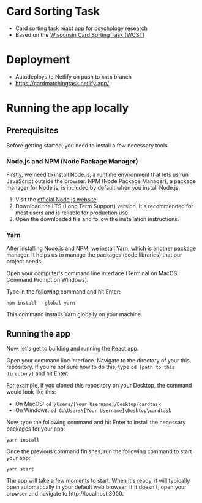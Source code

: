 # Card Sorting Task

* Card sorting task react app for psychology research
* Based on the [Wisconsin Card Sorting Task (WCST)](https://en.wikipedia.org/wiki/Wisconsin_Card_Sorting_Test)

# Deployment

* Autodeploys to Netlify on push to `main` branch
* https://cardmatchingtask.netlify.app/

# Running the app locally

## Prerequisites
Before getting started, you need to install a few necessary tools.

### Node.js and NPM (Node Package Manager)

Firstly, we need to install Node.js, a runtime environment that lets us run JavaScript outside the browser. NPM (Node Package Manager), a package manager for Node.js, is included by default when you install Node.js.

1. Visit the [official Node.js website](https://nodejs.org/en/).
2. Download the LTS (Long Term Support) version. It's recommended for most users and is reliable for production use.
3. Open the downloaded file and follow the installation instructions.

### Yarn

After installing Node.js and NPM, we install Yarn, which is another package manager. It helps us to manage the packages (code libraries) that our project needs.

Open your computer's command line interface (Terminal on MacOS, Command Prompt on Windows).

Type in the following command and hit Enter:

```shell
npm install --global yarn
```
This command installs Yarn globally on your machine.

## Running the app
Now, let's get to building and running the React app.

Open your command line interface.
Navigate to the directory of your this repository. If you're not sure how to do this, type `cd [path to this directory]` and hit Enter. 

For example, if you cloned this repository on your Desktop, the command would look like this:

* On MacOS: `cd /Users/[Your Username]/Desktop/cardtask`
* On Windows: `cd C:\Users\[Your Username]\Desktop\cardtask`

Now, type the following command and hit Enter to install the necessary packages for your app:
```shell
yarn install
```

Once the previous command finishes, run the following command to start your app:
```shell
yarn start
```

The app will take a few moments to start. When it's ready, it will typically open automatically in your default web browser. If it doesn't, open your browser and navigate to http://localhost:3000.